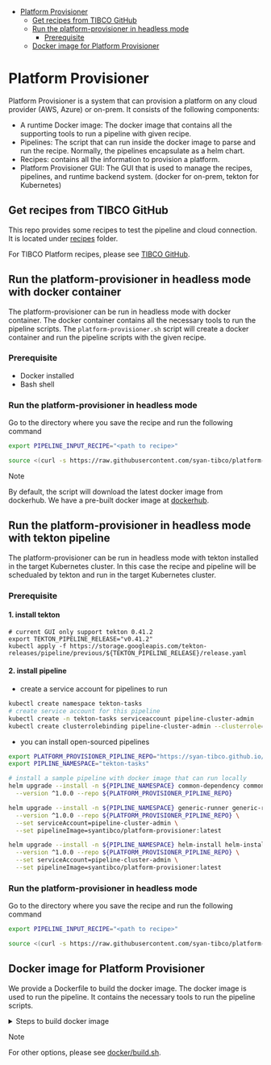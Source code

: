 <!-- TOC -->
* [Platform Provisioner](#platform-provisioner)
  * [Get recipes from TIBCO GitHub](#get-recipes-from-tibco-github)
  * [Run the platform-provisioner in headless mode](#run-the-platform-provisioner-in-headless-mode)
    * [Prerequisite](#prerequisite)
  * [Docker image for Platform Provisioner](#docker-image-for-platform-provisioner)
<!-- TOC -->

# Platform Provisioner

Platform Provisioner is a system that can provision a platform on any cloud provider (AWS, Azure) or on-prem. It consists of the following components:
* A runtime Docker image: The docker image that contains all the supporting tools to run a pipeline with given recipe.
* Pipelines: The script that can run inside the docker image to parse and run the recipe. Normally, the pipelines encapsulate as a helm chart.
* Recipes: contains all the information to provision a platform.
* Platform Provisioner GUI: The GUI that is used to manage the recipes, pipelines, and runtime backend system. (docker for on-prem, tekton for Kubernetes)

## Get recipes from TIBCO GitHub

This repo provides some recipes to test the pipeline and cloud connection. It is located under [recipes](recipes) folder.

For TIBCO Platform recipes, please see [TIBCO GitHub](https://github.com/tibco/cicinfra-devops/tree/main/recipes/cp-platform-dev/DataPlane/environments).

## Run the platform-provisioner in headless mode with docker container

The platform-provisioner can be run in headless mode with docker container. The docker container contains all the necessary tools to run the pipeline scripts.
The `platform-provisioner.sh` script will create a docker container and run the pipeline scripts with the given recipe.

### Prerequisite

* Docker installed
* Bash shell

### Run the platform-provisioner in headless mode

Go to the directory where you save the recipe and run the following command
```bash
export PIPELINE_INPUT_RECIPE="<path to recipe>"

source <(curl -s https://raw.githubusercontent.com/syan-tibco/platform-provisioner/main/dev/platform-provisioner.sh)
```

> [!Note]
> By default, the script will download the latest docker image from dockerhub.
> We have a pre-built docker image at [dockerhub](https://hub.docker.com/repository/docker/syantibco/platform-provisioner/general).

## Run the platform-provisioner in headless mode with tekton pipeline

The platform-provisioner can be run in headless mode with tekton installed in the target Kubernetes cluster. 
In this case the recipe and pipeline will be schedualed by tekton and run in the target Kubernetes cluster.

### Prerequisite

#### 1. install tekton
```
# current GUI only support tekton 0.41.2
export TEKTON_PIPELINE_RELEASE="v0.41.2"
kubectl apply -f https://storage.googleapis.com/tekton-releases/pipeline/previous/${TEKTON_PIPELINE_RELEASE}/release.yaml
```

#### 2. install pipeline
* create a service account for pipelines to run
```bash
kubectl create namespace tekton-tasks
# create service account for this pipeline
kubectl create -n tekton-tasks serviceaccount pipeline-cluster-admin
kubectl create clusterrolebinding pipeline-cluster-admin --clusterrole=cluster-admin --serviceaccount=tekton-tasks:pipeline-cluster-admin
```

* you can install open-sourced pipelines
```bash
export PLATFORM_PROVISIONER_PIPLINE_REPO="https://syan-tibco.github.io/platform-provisioner"
export PIPLINE_NAMESPACE="tekton-tasks"

# install a sample pipeline with docker image that can run locally
helm upgrade --install -n ${PIPLINE_NAMESPACE} common-dependency common-dependency \
  --version ^1.0.0 --repo ${PLATFORM_PROVISIONER_PIPLINE_REPO}

helm upgrade --install -n ${PIPLINE_NAMESPACE} generic-runner generic-runner \
  --version ^1.0.0 --repo ${PLATFORM_PROVISIONER_PIPLINE_REPO} \
  --set serviceAccount=pipeline-cluster-admin \
  --set pipelineImage=syantibco/platform-provisioner:latest

helm upgrade --install -n ${PIPLINE_NAMESPACE} helm-install helm-install \
  --version ^1.0.0 --repo ${PLATFORM_PROVISIONER_PIPLINE_REPO} \
  --set serviceAccount=pipeline-cluster-admin \
  --set pipelineImage=syantibco/platform-provisioner:latest
```

### Run the platform-provisioner in headless mode

Go to the directory where you save the recipe and run the following command
```bash
export PIPELINE_INPUT_RECIPE="<path to recipe>"

source <(curl -s https://raw.githubusercontent.com/syan-tibco/platform-provisioner/main/dev/platform-provisioner-pipelinerun.sh)
```

## Docker image for Platform Provisioner

We provide a Dockerfile to build the docker image. The docker image is used to run the pipeline. It contains the necessary tools to run the pipeline scripts.

<details>
<summary>Steps to build docker image</summary>
To build docker image locally, run the following command:

```bash
cd docker
./build.sh
```

This will build the docker image called `platform-provisioner:latest`.

To build multi-arch docker image and push to remote docker registry, run the following command:

```bash
export DOCKER_REGISTRY="<your docker registry repo>"
export PUSH_DOCKER_IMAGE=true
cd docker
./build.sh
```
This will build the docker image called `<your docker registry repo>/platform-provisioner:latest` and push to remote docker registry.

</details>

> [!Note]
> For other options, please see [docker/build.sh](docker/build.sh).


